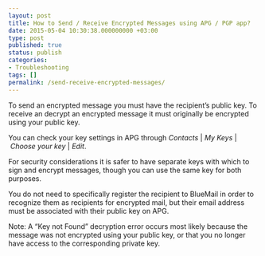 ```yaml
---
layout: post
title: How to Send / Receive Encrypted Messages using APG / PGP app?
date: 2015-05-04 10:30:38.000000000 +03:00
type: post
published: true
status: publish
categories:
- Troubleshooting
tags: []
permalink: /send-receive-encrypted-messages/
---
```


To send an encrypted message you must have the recipient’s public key. To receive an decrypt an encrypted message it must originally be encrypted using your public key.

You can check your key settings in APG through *Contacts* \| *My Keys* \| *Choose your key* \| *Edit*.

For security considerations it is safer to have separate keys with which to sign and encrypt messages, though you can use the same key for both purposes.

You do not need to specifically register the recipient to BlueMail in order to recognize them as recipients for encrypted mail, but their email address must be associated with their public key on APG.

Note: A “Key not Found” decryption error occurs most likely because the message was not encrypted using your public key, or that you no longer have access to the corresponding private key.